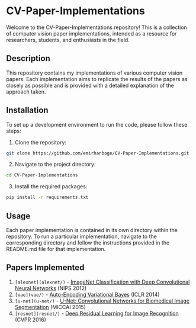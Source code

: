 # CV-Paper-Implementations

Welcome to the CV-Paper-Implementations repository! This is a collection of computer vision paper implementations, intended as a resource for researchers, students, and enthusiasts in the field.

## Description

This repository contains my implementations of various computer vision papers. Each implementation aims to replicate the results of the papers as closely as possible and is provided with a detailed explanation of the approach taken.

## Installation

To set up a development environment to run the code, please follow these steps:

1. Clone the repository:

```bash
git clone https://github.com/emirhanboge/CV-Paper-Implementations.git
```

2. Navigate to the project directory:

```bash
cd CV-Paper-Implementations
```

3. Install the required packages:

```bash
pip install -r requirements.txt
```

## Usage

Each paper implementation is contained in its own directory within the repository. To run a particular implementation, navigate to the corresponding directory and follow the instructions provided in the README.md file for that implementation.

## Papers Implemented

1. ```[alexnet](alexnet/)``` - [ImageNet Classification with Deep Convolutional Neural Networks](https://papers.nips.cc/paper/4824-imagenet-classification-with-deep-convolutional-neural-networks.pdf) (NIPS 2012)
2. ```[vae](vae/)``` - [Auto-Encoding Variational Bayes](https://arxiv.org/abs/1312.6114) (ICLR 2014)
3. ```[u-net](u-net/)``` - [U-Net: Convolutional Networks for Biomedical Image Segmentation](https://arxiv.org/abs/1505.04597) (MICCAI 2015)
4. ```[resnet](resnet/)``` - [Deep Residual Learning for Image Recognition](https://arxiv.org/abs/1512.03385) (CVPR 2016)
